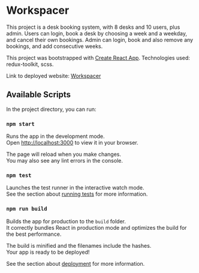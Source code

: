 # Workspacer

This project is a desk booking system, with 8 desks and 10 users, plus admin.
Users can login, book a desk by choosing a week and a weekday, and cancel their own bookings.
Admin can login, book and also remove any bookings, and add consecutive weeks.

This project was bootstrapped with [Create React App](https://github.com/facebook/create-react-app).
Technologies used: redux-toolkit, scss.

Link to deployed website: [Workspacer](https://mayalmog.github.io/workspacer-2)

## Available Scripts

In the project directory, you can run:

### `npm start`

Runs the app in the development mode.\
Open [http://localhost:3000](http://localhost:3000) to view it in your browser.

The page will reload when you make changes.\
You may also see any lint errors in the console.

### `npm test`

Launches the test runner in the interactive watch mode.\
See the section about [running tests](https://facebook.github.io/create-react-app/docs/running-tests) for more information.

### `npm run build`

Builds the app for production to the `build` folder.\
It correctly bundles React in production mode and optimizes the build for the best performance.

The build is minified and the filenames include the hashes.\
Your app is ready to be deployed!

See the section about [deployment](https://facebook.github.io/create-react-app/docs/deployment) for more information.
